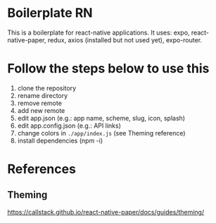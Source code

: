 # Boilerplate RN

This is a boilerplate for react-native applications. It uses: expo, react-native-paper, redux, axios (installed but not used yet), expo-router.

# Follow the steps below to use this

1. clone the repository
2. rename directory
3. remove remote
4. add new remote
5. edit app.json (e.g.: app name, scheme, slug, icon, splash)
6. edit app.config.json (e.g.: API links)
7. change colors in `./app/index.js` (see Theming reference)
8. install dependencies (npm -i)

# References

## Theming

https://callstack.github.io/react-native-paper/docs/guides/theming/
